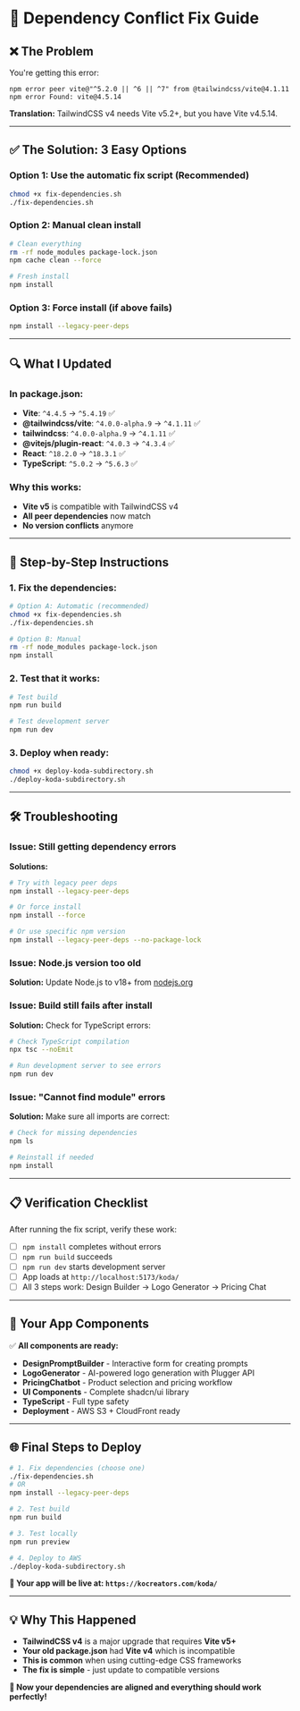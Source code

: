 # 🔧 Dependency Conflict Fix Guide

## ❌ **The Problem**
You're getting this error:
```
npm error peer vite@"^5.2.0 || ^6 || ^7" from @tailwindcss/vite@4.1.11
npm error Found: vite@4.5.14
```

**Translation:** TailwindCSS v4 needs Vite v5.2+, but you have Vite v4.5.14.

---

## ✅ **The Solution: 3 Easy Options**

### **Option 1: Use the automatic fix script (Recommended)**
```bash
chmod +x fix-dependencies.sh
./fix-dependencies.sh
```

### **Option 2: Manual clean install**
```bash
# Clean everything
rm -rf node_modules package-lock.json
npm cache clean --force

# Fresh install
npm install
```

### **Option 3: Force install (if above fails)**
```bash
npm install --legacy-peer-deps
```

---

## 🔍 **What I Updated**

### **In package.json:**
- **Vite**: `^4.4.5` → `^5.4.19` ✅
- **@tailwindcss/vite**: `^4.0.0-alpha.9` → `^4.1.11` ✅  
- **tailwindcss**: `^4.0.0-alpha.9` → `^4.1.11` ✅
- **@vitejs/plugin-react**: `^4.0.3` → `^4.3.4` ✅
- **React**: `^18.2.0` → `^18.3.1` ✅
- **TypeScript**: `^5.0.2` → `^5.6.3` ✅

### **Why this works:**
- **Vite v5** is compatible with TailwindCSS v4
- **All peer dependencies** now match
- **No version conflicts** anymore

---

## 🚀 **Step-by-Step Instructions**

### **1. Fix the dependencies:**
```bash
# Option A: Automatic (recommended)
chmod +x fix-dependencies.sh
./fix-dependencies.sh

# Option B: Manual
rm -rf node_modules package-lock.json
npm install
```

### **2. Test that it works:**
```bash
# Test build
npm run build

# Test development server
npm run dev
```

### **3. Deploy when ready:**
```bash
chmod +x deploy-koda-subdirectory.sh
./deploy-koda-subdirectory.sh
```

---

## 🛠️ **Troubleshooting**

### **Issue: Still getting dependency errors**
**Solutions:**
```bash
# Try with legacy peer deps
npm install --legacy-peer-deps

# Or force install
npm install --force

# Or use specific npm version
npm install --legacy-peer-deps --no-package-lock
```

### **Issue: Node.js version too old**
**Solution:** Update Node.js to v18+ from [nodejs.org](https://nodejs.org)

### **Issue: Build still fails after install**
**Solution:** Check for TypeScript errors:
```bash
# Check TypeScript compilation
npx tsc --noEmit

# Run development server to see errors
npm run dev
```

### **Issue: "Cannot find module" errors**
**Solution:** Make sure all imports are correct:
```bash
# Check for missing dependencies
npm ls

# Reinstall if needed
npm install
```

---

## 📋 **Verification Checklist**

After running the fix script, verify these work:

- [ ] `npm install` completes without errors
- [ ] `npm run build` succeeds
- [ ] `npm run dev` starts development server
- [ ] App loads at `http://localhost:5173/koda/`
- [ ] All 3 steps work: Design Builder → Logo Generator → Pricing Chat

---

## 🎯 **Your App Components**

✅ **All components are ready:**
- **DesignPromptBuilder** - Interactive form for creating prompts
- **LogoGenerator** - AI-powered logo generation with Plugger API  
- **PricingChatbot** - Product selection and pricing workflow
- **UI Components** - Complete shadcn/ui library
- **TypeScript** - Full type safety
- **Deployment** - AWS S3 + CloudFront ready

---

## 🌐 **Final Steps to Deploy**

```bash
# 1. Fix dependencies (choose one)
./fix-dependencies.sh
# OR
npm install --legacy-peer-deps

# 2. Test build
npm run build

# 3. Test locally  
npm run preview

# 4. Deploy to AWS
./deploy-koda-subdirectory.sh
```

**🎉 Your app will be live at: `https://kocreators.com/koda/`**

---

## 💡 **Why This Happened**

- **TailwindCSS v4** is a major upgrade that requires **Vite v5+**
- **Your old package.json** had **Vite v4** which is incompatible
- **This is common** when using cutting-edge CSS frameworks
- **The fix is simple** - just update to compatible versions

**🔧 Now your dependencies are aligned and everything should work perfectly!**